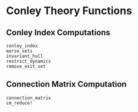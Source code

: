 # Conley Theory Functions

## Conley Index Computations

```@docs
conley_index
morse_sets
invariant_hull
restrict_dynamics
remove_exit_set
```

## Connection Matrix Computation

```@docs
connection_matrix
cm_reduce!
```

